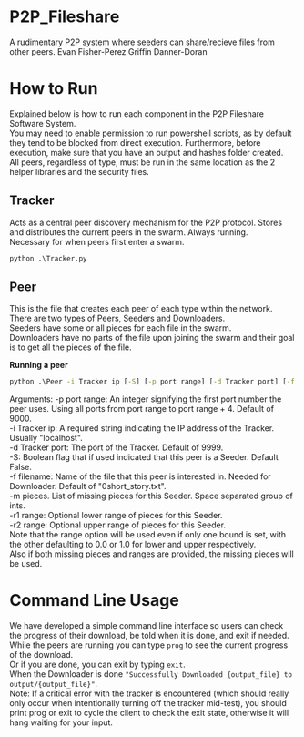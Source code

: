 # P2P_Fileshare
A rudimentary P2P system where seeders can share/recieve files from other peers.
Evan Fisher-Perez
Griffin Danner-Doran


# How to Run
Explained below is how to run each component in the P2P Fileshare Software System.  
You may need to enable permission to run powershell scripts, as by default they tend to be blocked from direct execution.
Furthermore, before execution, make sure that you have an output and hashes folder created.  
All peers, regardless of type, must be run in the same location as the 2 helper libraries and the security files.

## Tracker
Acts as a central peer discovery mechanism for the P2P protocol. Stores and distributes the current peers in the swarm. Always running.  
Necessary for when peers first enter a swarm.
```cmd
python .\Tracker.py
```

## Peer
This is the file that creates each peer of each type within the network.  
There are two types of Peers, Seeders and Downloaders.  
Seeders have some or all pieces for each file in the swarm.  
Downloaders have no parts of the file upon joining the swarm and their goal is to get all the pieces of the file.  

**Running a peer**  
```cmd
python .\Peer -i Tracker ip [-S] [-p port range] [-d Tracker port] [-f file] [-m [M ...]] [-r1 R1] [-r2 R2]
```
Arguments:
-p port range: An integer signifying the first port number the peer uses. Using all ports from port range to port range + 4. Default of 9000.  
-i Tracker ip: A required string indicating the IP address of the Tracker. Usually "localhost".  
-d Tracker port: The port of the Tracker. Default of 9999.  
-S: Boolean flag that if used indicated that this peer is a Seeder. Default False.  
-f filename: Name of the file that this peer is interested in. Needed for Downloader. Default of "0short_story.txt".  
-m pieces. List of missing pieces for this Seeder. Space separated group of ints.  
-r1 range: Optional lower range of pieces for this Seeder.  
-r2 range: Optional upper range of pieces for this Seeder.  
Note that the range option will be used even if only one bound is set, with the other defaulting to 0.0 or 1.0 for lower and upper respectively.  
Also if both missing pieces and ranges are provided, the missing pieces will be used.


# Command Line Usage 
We have developed a simple command line interface so users can check the progress of their download, be told when it is done, and exit if needed.  
While the peers are running you can type `prog` to see the current progress of the download.  
Or if you are done, you can exit by typing `exit`.  
When the Downloader is done `"Successfully Downloaded {output_file} to output/{output_file}"`.  
Note: If a critical error with the tracker is encountered (which should really only occur when intentionally turning off the tracker mid-test),
you should print prog or exit to cycle the client to check the exit state, otherwise it will hang waiting for your input.
